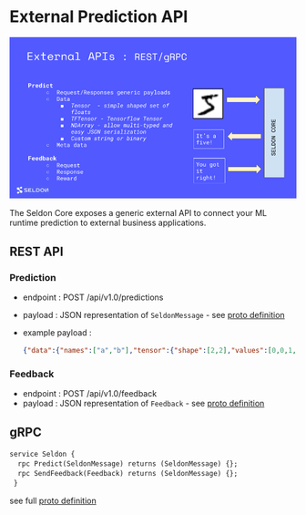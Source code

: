 # External Prediction API

![API](./api.png)

The Seldon Core exposes a generic external API to connect your ML runtime prediction to external business applications.

## REST API

### Prediction

 - endpoint : POST /api/v1.0/predictions
 - payload : JSON representation of ```SeldonMessage``` - see [proto definition](./prediction.md#proto-buffer-and-grpc-definition)
 - example payload :

   ```json
   {"data":{"names":["a","b"],"tensor":{"shape":[2,2],"values":[0,0,1,1]}}}
   ```

### Feedback

 - endpoint : POST /api/v1.0/feedback
 - payload : JSON representation of ```Feedback``` - see [proto definition](./prediction.md#proto-buffer-and-grpc-definition)

## gRPC

```protobuf
service Seldon {
  rpc Predict(SeldonMessage) returns (SeldonMessage) {};
  rpc SendFeedback(Feedback) returns (SeldonMessage) {};
 }
```

see full [proto definition](./prediction.md#proto-buffer-and-grpc-definition)

